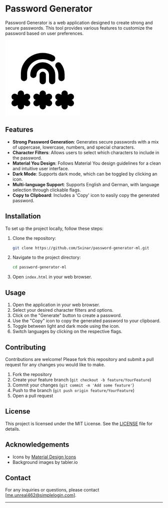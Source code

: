 # Password Generator

Password Generator is a web application designed to create strong and secure passwords. This tool provides various features to customize the password based on user preferences.

![Logo](https://raw.githubusercontent.com/Sxinar/password-generator-ml/main/favicon.ico)

## Features

- **Strong Password Generation**: Generates secure passwords with a mix of uppercase, lowercase, numbers, and special characters.
- **Character Filters**: Allows users to select which characters to include in the password.
- **Material You Design**: Follows Material You design guidelines for a clean and intuitive user interface.
- **Dark Mode**: Supports dark mode, which can be toggled by clicking an icon.
- **Multi-language Support**: Supports English and German, with language selection through clickable flags.
- **Copy to Clipboard**: Includes a 'Copy' icon to easily copy the generated password.

## Installation

To set up the project locally, follow these steps:

1. Clone the repository:
    ```sh
    git clone https://github.com/Sxinar/password-generator-ml.git
    ```

2. Navigate to the project directory:
    ```sh
    cd password-generator-ml
    ```

3. Open `index.html` in your web browser.

## Usage

1. Open the application in your web browser.
2. Select your desired character filters and options.
3. Click on the "Generate" button to create a password.
4. Use the "Copy" icon to copy the generated password to your clipboard.
5. Toggle between light and dark mode using the icon.
6. Switch languages by clicking on the respective flags.

## Contributing

Contributions are welcome! Please fork this repository and submit a pull request for any changes you would like to make.

1. Fork the repository
2. Create your feature branch (`git checkout -b feature/YourFeature`)
3. Commit your changes (`git commit -m 'Add some feature'`)
4. Push to the branch (`git push origin feature/YourFeature`)
5. Open a pull request

## License

This project is licensed under the MIT License. See the [LICENSE](LICENSE) file for details.

## Acknowledgements

- Icons by [Material Design Icons](https://materialdesignicons.com/)
- Background images by tabler.io

## Contact

For any inquiries or questions, please contact [me.unreal462@simplelogin.com].

---
